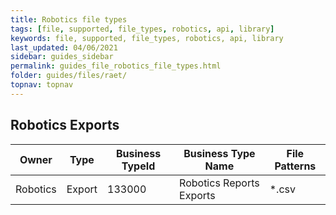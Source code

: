 ```yaml
---
title: Robotics file types
tags: [file, supported, file_types, robotics, api, library]
keywords: file, supported, file_types, robotics, api, library
last_updated: 04/06/2021
sidebar: guides_sidebar
permalink: guides_file_robotics_file_types.html
folder: guides/files/raet/
topnav: topnav
---
```


## Robotics Exports

| Owner    | Type   | Business TypeId | Business Type Name       | File Patterns |
| -------- | ------ | --------------- | ------------------------ | ------------- |
| Robotics | Export | 133000          | Robotics Reports Exports | *.csv         |
